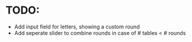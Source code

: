 
# TODO:

 - Add input field for letters, showing a custom round
 - Add seperate slider to combine rounds in case of # tables < # rounds
 